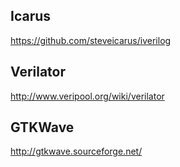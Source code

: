 ## Icarus
https://github.com/steveicarus/iverilog

## Verilator
http://www.veripool.org/wiki/verilator

## GTKWave
http://gtkwave.sourceforge.net/



